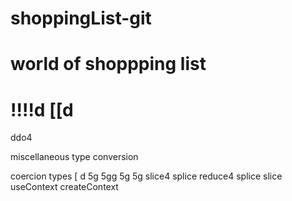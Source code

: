 # shoppingList-git
# world of shoppping list
!!!!d
[[d
===========================
ddo4

miscellaneous
type conversion

coercion types 
[
d
5g
5gg
5g
5g
slice4
splice
reduce4
splice
slice
useContext
createContext
